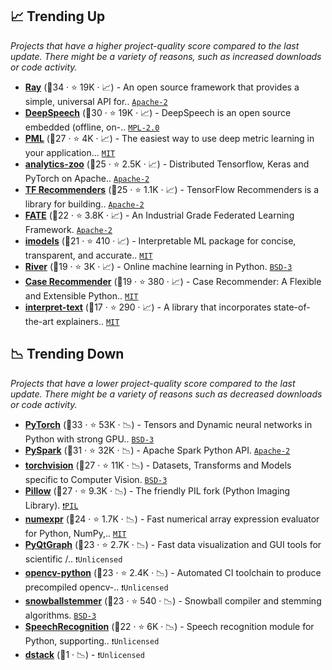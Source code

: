 ## 📈 Trending Up

_Projects that have a higher project-quality score compared to the last update. There might be a variety of reasons, such as increased downloads or code activity._

- <b><a href="https://github.com/ray-project/ray">Ray</a></b> (🥇34 ·  ⭐ 19K · 📈) - An open source framework that provides a simple, universal API for.. <code><a href="http://bit.ly/3nYMfla">Apache-2</a></code>
- <b><a href="https://github.com/mozilla/DeepSpeech">DeepSpeech</a></b> (🥇30 ·  ⭐ 19K · 📈) - DeepSpeech is an open source embedded (offline, on-.. <code><a href="http://bit.ly/3postzC">MPL-2.0</a></code> <code><img src="https://git.io/JLy1A" style="display:inline;" width="13" height="13"></code>
- <b><a href="https://github.com/KevinMusgrave/pytorch-metric-learning">PML</a></b> (🥇27 ·  ⭐ 4K · 📈) - The easiest way to use deep metric learning in your application... <code><a href="http://bit.ly/34MBwT8">MIT</a></code> <code><img src="https://git.io/JLy1Q" style="display:inline;" width="13" height="13"></code>
- <b><a href="https://github.com/intel-analytics/analytics-zoo">analytics-zoo</a></b> (🥈25 ·  ⭐ 2.5K · 📈) - Distributed Tensorflow, Keras and PyTorch on Apache.. <code><a href="http://bit.ly/3nYMfla">Apache-2</a></code> <code><img src="https://git.io/JLy1N" style="display:inline;" width="13" height="13"></code>
- <b><a href="https://github.com/tensorflow/recommenders">TF Recommenders</a></b> (🥇25 ·  ⭐ 1.1K · 📈) - TensorFlow Recommenders is a library for building.. <code><a href="http://bit.ly/3nYMfla">Apache-2</a></code> <code><img src="https://git.io/JLy1A" style="display:inline;" width="13" height="13"></code>
- <b><a href="https://github.com/FederatedAI/FATE">FATE</a></b> (🥈22 ·  ⭐ 3.8K · 📈) - An Industrial Grade Federated Learning Framework. <code><a href="http://bit.ly/3nYMfla">Apache-2</a></code>
- <b><a href="https://github.com/csinva/imodels">imodels</a></b> (🥉21 ·  ⭐ 410 · 📈) - Interpretable ML package for concise, transparent, and accurate.. <code><a href="http://bit.ly/34MBwT8">MIT</a></code>
- <b><a href="https://github.com/online-ml/river">River</a></b> (🥉19 ·  ⭐ 3K · 📈) - Online machine learning in Python. <code><a href="http://bit.ly/3aKzpTv">BSD-3</a></code>
- <b><a href="https://github.com/caserec/CaseRecommender">Case Recommender</a></b> (🥉19 ·  ⭐ 380 · 📈) - Case Recommender: A Flexible and Extensible Python.. <code><a href="http://bit.ly/34MBwT8">MIT</a></code> <code><img src="https://git.io/JLy1F" style="display:inline;" width="13" height="13"></code>
- <b><a href="https://github.com/interpretml/interpret-text">interpret-text</a></b> (🥉17 ·  ⭐ 290 · 📈) - A library that incorporates state-of-the-art explainers.. <code><a href="http://bit.ly/34MBwT8">MIT</a></code> <code><img src="https://git.io/JLy1E" style="display:inline;" width="13" height="13"></code>

## 📉 Trending Down

_Projects that have a lower project-quality score compared to the last update. There might be a variety of reasons such as decreased downloads or code activity._

- <b><a href="https://github.com/pytorch/pytorch">PyTorch</a></b> (🥈33 ·  ⭐ 53K · 📉) - Tensors and Dynamic neural networks in Python with strong GPU.. <code><a href="http://bit.ly/3aKzpTv">BSD-3</a></code> <code><img src="https://git.io/JLy1Q" style="display:inline;" width="13" height="13"></code>
- <b><a href="https://github.com/apache/spark">PySpark</a></b> (🥈31 ·  ⭐ 32K · 📉) - Apache Spark Python API. <code><a href="http://bit.ly/3nYMfla">Apache-2</a></code> <code><img src="https://git.io/JLy1N" style="display:inline;" width="13" height="13"></code>
- <b><a href="https://github.com/pytorch/vision">torchvision</a></b> (🥈27 ·  ⭐ 11K · 📉) - Datasets, Transforms and Models specific to Computer Vision. <code><a href="http://bit.ly/3aKzpTv">BSD-3</a></code> <code><img src="https://git.io/JLy1Q" style="display:inline;" width="13" height="13"></code>
- <b><a href="https://github.com/python-pillow/Pillow">Pillow</a></b> (🥈27 ·  ⭐ 9.3K · 📉) - The friendly PIL fork (Python Imaging Library). <code><a href="https://tldrlegal.com/search?q=PIL">❗️PIL</a></code>
- <b><a href="https://github.com/pydata/numexpr">numexpr</a></b> (🥉24 ·  ⭐ 1.7K · 📉) - Fast numerical array expression evaluator for Python, NumPy,.. <code><a href="http://bit.ly/34MBwT8">MIT</a></code>
- <b><a href="https://github.com/pyqtgraph/pyqtgraph">PyQtGraph</a></b> (🥉23 ·  ⭐ 2.7K · 📉) - Fast data visualization and GUI tools for scientific /.. <code>❗Unlicensed</code>
- <b><a href="https://github.com/opencv/opencv-python">opencv-python</a></b> (🥉23 ·  ⭐ 2.4K · 📉) - Automated CI toolchain to produce precompiled opencv-.. <code>❗Unlicensed</code>
- <b><a href="https://github.com/snowballstem/snowball">snowballstemmer</a></b> (🥉23 ·  ⭐ 540 · 📉) - Snowball compiler and stemming algorithms. <code><a href="http://bit.ly/3aKzpTv">BSD-3</a></code>
- <b><a href="https://github.com/Uberi/speech_recognition">SpeechRecognition</a></b> (🥉22 ·  ⭐ 6K · 📉) - Speech recognition module for Python, supporting.. <code>❗Unlicensed</code>
- <b><a href="{}">dstack</a></b> (🥉1 · 📉) -  <code>❗Unlicensed</code>

